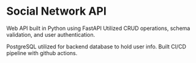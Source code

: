 # Social Network API

Web API built in Python using FastAPI
Utilized CRUD operations, schema validation, and user authentication.

PostgreSQL utilized for backend database to hold user info.
Built CI/CD pipeline with github actions.
